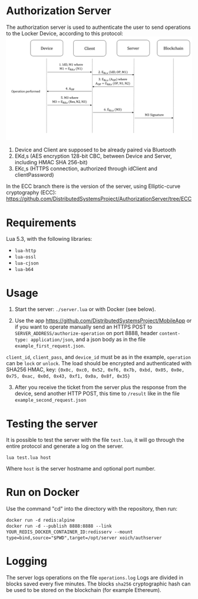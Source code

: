 # Authorization Server

The authorization server is used to authenticate the user to send operations to the Locker Device, according to this protocol:
![Protocol Diagram](https://raw.githubusercontent.com/DistributedSystemsProject/AuthorizationServer/master/Protocol.png)

1) Device and Client are supposed to be already paired via Bluetooth
2) EKd,s (AES encryption 128-bit CBC, between Device and Server, including HMAC SHA 256-bit)
3) EKc,s (HTTPS connection, authorized through idClient and clientPassword)

In the ECC branch there is the version of the server, using Elliptic-curve cryptography (ECC):
https://github.com/DistributedSystemsProject/AuthorizationServer/tree/ECC

# Requirements

Lua 5.3, with the following libraries:

- `lua-http`
- `lua-ossl`
- `lua-cjson`
- `lua-b64`

# Usage

1) Start the server: `./server.lua` or with Docker (see below).

2) Use the app https://github.com/DistributedSystemsProject/MobileApp or if you want to operate manually send an HTTPS POST to `SERVER_ADDRESS/authorize-operation` on port 8888, header `content-type: application/json`, and a json body as in the file `example_first_request.json`.

`client_id`, `client_pass`, and `device_id` must be as in the example, `operation` can be `lock` or `unlock`. The load should be encrypted and authenticated with SHA256 HMAC, key: `{0x0c, 0xc0, 0x52, 0xf6, 0x7b, 0xbd, 0x05, 0x0e, 0x75, 0xac, 0x0d, 0x43, 0xf1, 0x0a, 0x8f, 0x35}`

3) After you receive the ticket from the server plus the response from the device, send another HTTP POST, this time to `/result` like in the file `example_second_request.json`

# Testing the server

It is possible to test the server with the file `test.lua`, it will go through the entire protocol and generate a log on the server.

```
lua test.lua host
```

Where `host` is the server hostname and optional port number.

# Run on Docker

Use the command "cd" into the directory with the repository, then run:

```
docker run -d redis:alpine
docker run -d --publish 8888:8888 --link YOUR_REDIS_DOCKER_CONTAINER_ID:redisserv --mount type=bind,source="$PWD",target=/opt/server xoich/authserver
```

# Logging

The server logs operations on the file `operations.log`
Logs are divided in blocks saved every five minutes. The blocks `sha256` cryptographic hash can be used to be stored on the blockchain (for example Ethereum).
